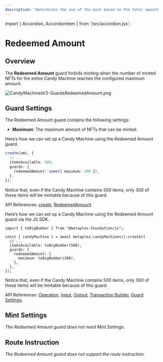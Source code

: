 ```yaml
---
description: "Determines the end of the mint based on the total amount minted."
---
```


import { Accordion, AccordionItem } from '/src/accordion.jsx';

# Redeemed Amount

## Overview

The **Redeemed Amount** guard forbids minting when the number of minted NFTs for the entire Candy Machine reaches the configured maximum amount.

![CandyMachinesV3-GuardsRedeemedAmount.png](/assets/candy-machine-v3/CandyMachinesV3-GuardsRedeemedAmount.png#radius)

## Guard Settings

The Redeemed Amount guard contains the following settings:

- **Maximum**: The maximum amount of NFTs that can be minted.

<Accordion>
<AccordionItem title="JavaScript — Umi library (recommended)" open={true}>
<div className="accordion-item-padding">

Here’s how we can set up a Candy Machine using the Redeemed Amount guard.

```ts
create(umi, {
  // ...
  itemsAvailable: 500,
  guards: {
    redeemedAmount: some({ maximum: 300 }),
  },
});
```

Notice that, even if the Candy Machine contains 500 items, only 300 of these items will be mintable because of this guard.

API References: [create](https://mpl-candy-machine-js-docs.vercel.app/functions/create.html), [RedeemedAmount](https://mpl-candy-machine-js-docs.vercel.app/types/RedeemedAmountArgs.html)

</div>
</AccordionItem>
<AccordionItem title="JavaScript — SDK">
<div className="accordion-item-padding">

Here’s how we can set up a Candy Machine using the Redeemed Amount guard via the JS SDK.

```tsx
import { toBigNumber } from "@metaplex-foundation/js";

const { candyMachine } = await metaplex.candyMachines().create({
  // ...
  itemsAvailable: toBigNumber(500),
  guards: {
    redeemedAmount: {
      maximum: toBigNumber(300),
    },
  },
});
```

Notice that, even if the Candy Machine contains 500 items, only 300 of these items will be mintable because of this guard.

API References: [Operation](https://metaplex-foundation.github.io/js/classes/js.CandyMachineClient.html#create), [Input](https://metaplex-foundation.github.io/js/types/js.CreateCandyMachineInput.html), [Output](https://metaplex-foundation.github.io/js/types/js.CreateCandyMachineOutput.html), [Transaction Builder](https://metaplex-foundation.github.io/js/classes/js.CandyMachineBuildersClient.html#create), [Guard Settings](https://metaplex-foundation.github.io/js/types/js.RedeemedAmountGuardSettings.html).

</div>
</AccordionItem>
</Accordion>

## Mint Settings

_The Redeemed Amount guard does not need Mint Settings._

## Route Instruction

_The Redeemed Amount guard does not support the route instruction._
